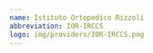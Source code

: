 ```yaml
---
name: Istituto Ortopedico Rizzoli
abbreviation: IOR-IRCCS
logo: img/providers/IOR-IRCCS.png
---
```


